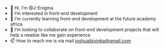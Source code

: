 - 👋 Hi, I’m @J-Enigma
- 👀 I’m interested in front-end development
- 🌱 I’m currently learning front-end development at the future academy africa
- 💞️ I’m looking to collaborate on front-end development projects that will help a newbie like me gain experience
- 📫 How to reach me is via mail joshuaibiyinka@gmail.com

<!---
J-Enigma/J-Enigma is a ✨ special ✨ repository because its `README.md` (this file) appears on your GitHub profile.
You can click the Preview link to take a look at your changes.
--->
